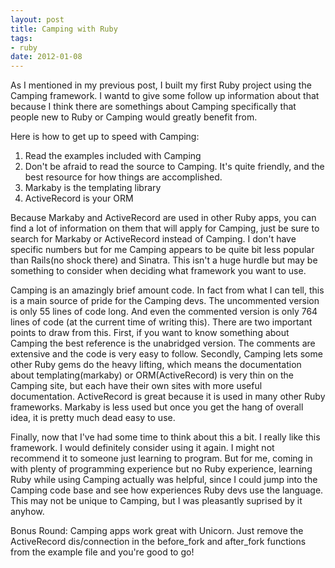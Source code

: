 ```yaml
--- 
layout: post
title: Camping with Ruby
tags:
- ruby
date: 2012-01-08
---
```

As I mentioned in my previous post, I built my first Ruby project using
the Camping framework. I wantd to give some follow up information about
that because I think there are somethings about Camping specifically
that people new to Ruby or Camping would greatly benefit from.

Here is how to get up to speed with Camping:
1. Read the examples included with Camping
2. Don't be afraid to read the source to Camping. It's quite friendly,
   and the best resource for how things are accomplished.
3. Markaby is the templating library
4. ActiveRecord is your ORM

Because Markaby and ActiveRecord are used in other Ruby apps, you can
find a lot of information on them that will apply for Camping, just be
sure to search for Markaby or ActiveRecord instead of Camping. I don't
have specific numbers but for me Camping appears to be quite bit less
popular than Rails(no shock there) and Sinatra. This isn't a huge hurdle
but may be something to consider when deciding what framework you want
to use.

Camping is an amazingly brief amount code. In fact from what I can tell,
this is a main source of pride for the Camping devs. The uncommented
version is only 55 lines of code long. And even the commented version is
only 764 lines of code (at the current time of writing this). There are
two important points to draw from this. First, if you want to know
something about Camping the best reference is the unabridged version.
The comments are extensive and the code is very easy to follow.
Secondly, Camping lets some other Ruby gems do the heavy lifting, which
means the documentation about templating(markaby) or ORM(ActiveRecord)
is very thin on the Camping site, but each have their own sites with
more useful documentation. ActiveRecord is great because it is used in
many other Ruby frameworks. Markaby is less used but once you get the
hang of overall idea, it is pretty much dead easy to use.

Finally, now that I've had some time to think about this a bit. I really
like this framework. I would definitely consider using it again. I might
not recommend it to someone just learning to program. But for me, coming
in with plenty of programming experience but no Ruby experience,
learning Ruby while using Camping actually was helpful, since I could
jump into the Camping code base and see how experiences Ruby devs use
the language. This may not be unique to Camping, but I was pleasantly
suprised by it anyhow.

Bonus Round: Camping apps work great with Unicorn. Just remove the
ActiveRecord dis/connection in the before\_fork and after\_fork
functions from the example file and you're good to go!
